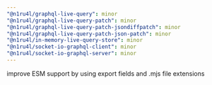 ```yaml
---
"@n1ru4l/graphql-live-query": minor
"@n1ru4l/graphql-live-query-patch": minor
"@n1ru4l/graphql-live-query-patch-jsondiffpatch": minor
"@n1ru4l/graphql-live-query-patch-json-patch": minor
"@n1ru4l/in-memory-live-query-store": minor
"@n1ru4l/socket-io-graphql-client": minor
"@n1ru4l/socket-io-graphql-server": minor
---
```


improve ESM support by using export fields and .mjs file extensions
